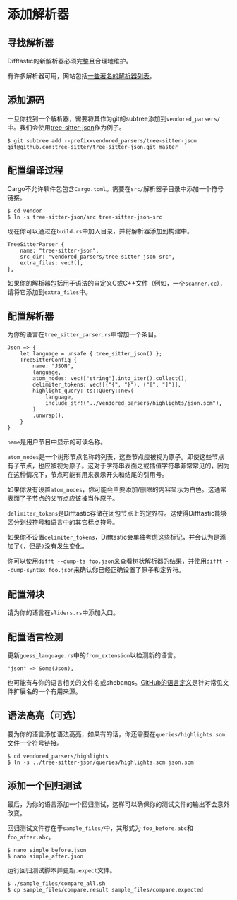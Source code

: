 # 添加解析器

## 寻找解析器

Difftastic的新解析器必须完整且合理地维护。

有许多解析器可用，网站包括[一些著名的解析器列表](https://tree-sitter.github.io/tree-sitter/#available-parsers)。

## 添加源码

一旦你找到一个解析器，需要将其作为git的subtree添加到`vendored_parsers/`中。我们会使用[tree-sitter-json](https://github.com/tree-sitter/tree-sitter-json)作为例子。

```
$ git subtree add --prefix=vendored_parsers/tree-sitter-json git@github.com:tree-sitter/tree-sitter-json.git master
```

## 配置编译过程

Cargo不允许软件包包含`Cargo.toml`。需要在`src/`解析器子目录中添加一个符号链接。

```
$ cd vendor
$ ln -s tree-sitter-json/src tree-sitter-json-src
```

现在你可以通过在`build.rs`中加入目录，并将解析器添加到构建中。

```
TreeSitterParser {
    name: "tree-sitter-json",
    src_dir: "vendored_parsers/tree-sitter-json-src",
    extra_files: vec![],
},
```

如果你的解析器包括用于语法的自定义C或C++文件（例如，一个`scanner.cc`），请将它添加到`extra_files`中。

## 配置解析器

为你的语言在`tree_sitter_parser.rs`中增加一个条目。

```
Json => {
    let language = unsafe { tree_sitter_json() };
    TreeSitterConfig {
        name: "JSON",
        language,
        atom_nodes: vec!["string"].into_iter().collect(),
        delimiter_tokens: vec![("{", "}"), ("[", "]")],
        highlight_query: ts::Query::new(
            language,
            include_str!("../vendored_parsers/highlights/json.scm"),
        )
        .unwrap(),
    }
}
```

`name`是用户节目中显示的可读名称。

`atom_nodes`是一个树形节点名称的列表，这些节点应被视为原子。即使这些节点有子节点，也应被视为原子。这对于字符串表面之或插值字符串非常常见的，因为在这种情况下，节点可能有用来表示开头和结尾的引用号。

如果你没有设置`atom_nodes`，你可能会主要添加/删除的内容显示为白色。这通常表面了子节点的父节点应该被当作原子。

`delimiter_tokens`是Difftastic存储在闭包节点上的定界符。这使得Difftastic能够区分划线符号和语言中的其它标点符号。

如果你不设置`delimiter_tokens`，Difftastic会单独考虑这些标记，并会认为是添加了`(`，但是`)`没有发生变化。

你可以使用`difft --dump-ts foo.json`来查看树状解析器的结果，并使用`difft --dump-syntax foo.json`来确认你已经正确设置了原子和定界符。

## 配置滑块

请为你的语言在`sliders.rs`中添加入口。

## 配置语言检测

更新`guess_language.rs`中的`from_extension`以检测新的语言。

```
"json" => Some(Json),
```

也可能有与你的语言相关的文件名或shebangs。[GitHub的语言定义](https://github.com/github/linguist/blob/master/lib/linguist/languages.yml)是针对常见文件扩展名的一个有用来源。

## 语法高亮（可选）

要为你的语言添加语法高亮，如果有的话，你还需要在`queries/highlights.scm`文件一个符号链接。

```
$ cd vendored_parsers/highlights
$ ln -s ../tree-sitter-json/queries/highlights.scm json.scm
```

## 添加一个回归测试

最后，为你的语言添加一个回归测试，这样可以确保你的测试文件的输出不会意外改变。

回归测试文件存在于`sample_files/`中，其形式为
`foo_before.abc`和`foo_after.abc`。

```
$ nano simple_before.json
$ nano simple_after.json
```

运行回归测试脚本并更新`.expect`文件。

```
$ ./sample_files/compare_all.sh
$ cp sample_files/compare.result sample_files/compare.expected
```
